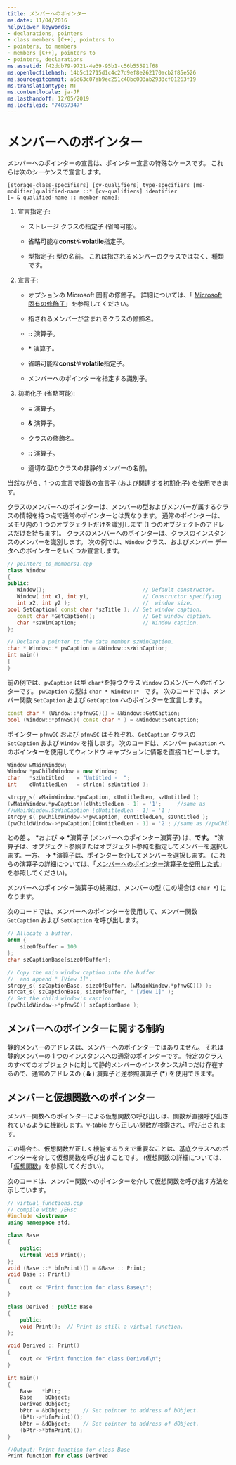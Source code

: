 ```yaml
---
title: メンバーへのポインター
ms.date: 11/04/2016
helpviewer_keywords:
- declarations, pointers
- class members [C++], pointers to
- pointers, to members
- members [C++], pointers to
- pointers, declarations
ms.assetid: f42ddb79-9721-4e39-95b1-c56b55591f68
ms.openlocfilehash: 14b5c12715d1c4c27d9ef8e262170acb2f85e526
ms.sourcegitcommit: a6d63c07ab9ec251c48bc003ab2933cf01263f19
ms.translationtype: MT
ms.contentlocale: ja-JP
ms.lasthandoff: 12/05/2019
ms.locfileid: "74857347"
---
```

# <a name="pointers-to-members"></a>メンバーへのポインター

メンバーへのポインターの宣言は、ポインター宣言の特殊なケースです。  これらは次のシーケンスで宣言します。

```
[storage-class-specifiers] [cv-qualifiers] type-specifiers [ms-modifier]qualified-name ::* [cv-qualifiers] identifier
[= & qualified-name :: member-name];
```

1. 宣言指定子:

   - ストレージ クラスの指定子 (省略可能)。

   - 省略可能な**const**や**volatile**指定子。

   - 型指定子: 型の名前。  これは指されるメンバーのクラスではなく、種類です。

1. 宣言子:

   - オプションの Microsoft 固有の修飾子。 詳細については、「 [Microsoft 固有の修飾子](../cpp/microsoft-specific-modifiers.md)」を参照してください。

   - 指されるメンバーが含まれるクラスの修飾名。

   - __::__ 演算子。

   - __\*__ 演算子。

   - 省略可能な**const**や**volatile**指定子。

   - メンバーへのポインターを指定する識別子。

1. 初期化子 (省略可能):

   - **=** 演算子。

   - **&** 演算子。

   - クラスの修飾名。

   - __::__ 演算子。

   - 適切な型のクラスの非静的メンバーの名前。

当然ながら、1 つの宣言で複数の宣言子 (および関連する初期化子) を使用できます。

クラスのメンバーへのポインターは、メンバーの型およびメンバーが属するクラスの情報を持つ点で通常のポインターとは異なります。 通常のポインターは、メモリ内の 1 つのオブジェクトだけを識別します (1 つのオブジェクトのアドレスだけを持ちます)。 クラスのメンバーへのポインターは、クラスのインスタンスのメンバーを識別します。 次の例では、`Window` クラス、およびメンバー データへのポインターをいくつか宣言します。

```cpp
// pointers_to_members1.cpp
class Window
{
public:
   Window();                               // Default constructor.
   Window( int x1, int y1,                 // Constructor specifying
   int x2, int y2 );                       //  window size.
bool SetCaption( const char *szTitle ); // Set window caption.
   const char *GetCaption();               // Get window caption.
   char *szWinCaption;                     // Window caption.
};

// Declare a pointer to the data member szWinCaption.
char * Window::* pwCaption = &Window::szWinCaption;
int main()
{
}
```

前の例では、`pwCaption` は型 `char*`を持つクラス `Window` のメンバーへのポインターです。 `pwCaption` の型は `char * Window::* ` です。 次のコードでは、メンバー関数 `SetCaption` および `GetCaption` へのポインターを宣言します。

```cpp
const char * (Window::*pfnwGC)() = &Window::GetCaption;
bool (Window::*pfnwSC)( const char * ) = &Window::SetCaption;
```

ポインター `pfnwGC` および `pfnwSC` はそれぞれ、`GetCaption` クラスの `SetCaption` および `Window` を指します。 次のコードは、メンバー `pwCaption` へのポインターを使用してウィンドウ キャプションに情報を直接コピーします。

```cpp
Window wMainWindow;
Window *pwChildWindow = new Window;
char   *szUntitled    = "Untitled -  ";
int    cUntitledLen   = strlen( szUntitled );

strcpy_s( wMainWindow.*pwCaption, cUntitledLen, szUntitled );
(wMainWindow.*pwCaption)[cUntitledLen - 1] = '1';     //same as
//wMainWindow.SzWinCaption [cUntitledLen - 1] = '1';
strcpy_s( pwChildWindow->*pwCaption, cUntitledLen, szUntitled );
(pwChildWindow->*pwCaption)[cUntitledLen - 1] = '2'; //same as //pwChildWindow->szWinCaption[cUntitledLen - 1] = '2';
```

との差 **。** <strong>\*</strong>および **->** <strong>\*</strong>演算子 (メンバーへのポインター演算子) は、**です。** <strong>\*</strong>演算子は、オブジェクト参照またはオブジェクト参照を指定してメンバーを選択します。一方、 **->** <strong>\*</strong>演算子は、ポインターを介してメンバーを選択します。 (これらの演算子の詳細については、「[メンバーへのポインター演算子を使用した式](../cpp/pointer-to-member-operators-dot-star-and-star.md)」を参照してください)。

メンバーへのポインター演算子の結果は、メンバーの型 (この場合は `char *`) になります。

次のコードでは、メンバーへのポインターを使用して、メンバー関数 `GetCaption` および `SetCaption` を呼び出します。

```cpp
// Allocate a buffer.
enum {
    sizeOfBuffer = 100
};
char szCaptionBase[sizeOfBuffer];

// Copy the main window caption into the buffer
//  and append " [View 1]".
strcpy_s( szCaptionBase, sizeOfBuffer, (wMainWindow.*pfnwGC)() );
strcat_s( szCaptionBase, sizeOfBuffer, " [View 1]" );
// Set the child window's caption.
(pwChildWindow->*pfnwSC)( szCaptionBase );
```

## <a name="restrictions-on-pointers-to-members"></a>メンバーへのポインターに関する制約

静的メンバーのアドレスは、メンバーへのポインターではありません。 それは静的メンバーの 1 つのインスタンスへの通常のポインターです。 特定のクラスのすべてのオブジェクトに対して静的メンバーのインスタンスが1つだけ存在するので、通常のアドレスの ( **&** ) 演算子と逆参照演算子 (<strong>\*</strong>) を使用できます。

## <a name="pointers-to-members-and-virtual-functions"></a>メンバーと仮想関数へのポインター

メンバー関数へのポインターによる仮想関数の呼び出しは、関数が直接呼び出されているように機能します。v-table から正しい関数が検索され、呼び出されます。

この場合も、仮想関数が正しく機能するうえで重要なことは、基底クラスへのポインターを介して仮想関数を呼び出すことです。 (仮想関数の詳細については、「[仮想関数](../cpp/virtual-functions.md)」を参照してください)。

次のコードは、メンバー関数へのポインターを介して仮想関数を呼び出す方法を示しています。

```cpp
// virtual_functions.cpp
// compile with: /EHsc
#include <iostream>
using namespace std;

class Base
{
    public:
    virtual void Print();
};
void (Base ::* bfnPrint)() = &Base :: Print;
void Base :: Print()
{
    cout << "Print function for class Base\n";
}

class Derived : public Base
{
    public:
    void Print();  // Print is still a virtual function.
};

void Derived :: Print()
{
    cout << "Print function for class Derived\n";
}

int main()
{
    Base   *bPtr;
    Base    bObject;
    Derived dObject;
    bPtr = &bObject;    // Set pointer to address of bObject.
    (bPtr->*bfnPrint)();
    bPtr = &dObject;    // Set pointer to address of dObject.
    (bPtr->*bfnPrint)();
}

//Output: Print function for class Base
Print function for class Derived
```
